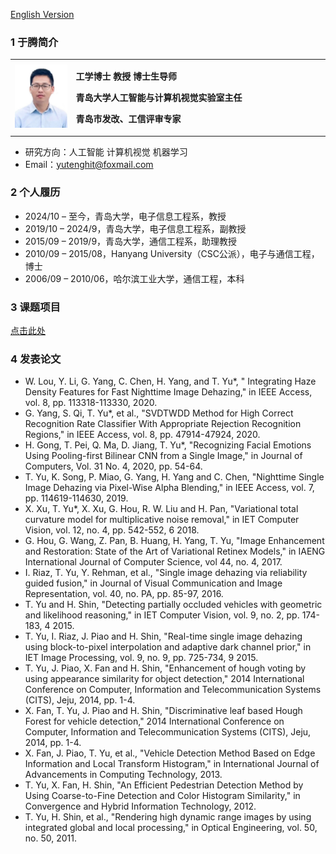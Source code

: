 <a href="/index.html">English Version</a>
### 1 于腾简介

<table border="0">
  <tr>
    <td width="18%">
      <img src="/yt.jpg" width="100%">     
    </td>
    <td width="75%">
      <p><b>工学博士 教授 博士生导师</b></p>
      <p><b>青岛大学人工智能与计算机视觉实验室主任</b></p>
      <p><b>青岛市发改、工信评审专家</b></p>
    </td>
  </tr>
</table>

- 研究方向：人工智能 计算机视觉 机器学习
- Email：yutenghit@foxmail.com

### 2 个人履历

- 2024/10 – 至今，青岛大学，电子信息工程系，教授
- 2019/10 – 2024/9，青岛大学，电子信息工程系，副教授
- 2015/09 – 2019/9，青岛大学，通信工程系，助理教授
- 2010/09 – 2015/08，Hanyang University（CSC公派），电子与通信工程，博士 
- 2006/09 – 2010/06，哈尔滨工业大学，通信工程，本科


### 3 课题项目

<a href="/projects.html">点击此处</a>

### 4 发表论文

- W. Lou, Y. Li, G. Yang, C. Chen, H. Yang, and T. Yu*, " Integrating Haze Density Features for Fast Nighttime Image Dehazing," in IEEE Access, vol. 8, pp. 113318-113330, 2020.
- G. Yang, S. Qi, T. Yu*, et al., "SVDTWDD Method for High Correct Recognition Rate Classifier With Appropriate Rejection Recognition Regions," in IEEE Access, vol. 8, pp. 47914-47924, 2020.
- H. Gong, T. Pei, Q. Ma, D. Jiang, T. Yu*, "Recognizing Facial Emotions Using Pooling-first Bilinear CNN from a Single Image," in Journal of Computers, Vol. 31 No. 4, 2020, pp. 54-64.
- T. Yu, K. Song, P. Miao, G. Yang, H. Yang and C. Chen, "Nighttime Single Image Dehazing via Pixel-Wise Alpha Blending," in  IEEE Access, vol. 7, pp. 114619-114630, 2019.
- X. Xu, T. Yu*, X. Xu, G. Hou, R. W. Liu and H. Pan, "Variational total curvature model for multiplicative noise removal," in IET Computer Vision, vol. 12, no. 4, pp. 542-552, 6 2018.
- G. Hou, G. Wang, Z. Pan, B. Huang, H. Yang, T. Yu, "Image Enhancement and Restoration: State of the Art of Variational Retinex Models," in IAENG International Journal of Computer Science, vol 44, no. 4, 2017.
- I. Riaz, T. Yu, Y. Rehman, et al., "Single image dehazing via reliability guided fusion," in Journal of Visual Communication and Image Representation, vol. 40, no. PA, pp. 85-97, 2016.
- T. Yu and H. Shin, "Detecting partially occluded vehicles with geometric and likelihood reasoning," in IET Computer Vision, vol. 9, no. 2, pp. 174-183, 4 2015.
- T. Yu, I. Riaz, J. Piao and H. Shin, "Real-time single image dehazing using block-to-pixel interpolation and adaptive dark channel prior," in IET Image Processing, vol. 9, no. 9, pp. 725-734, 9 2015.
- T. Yu, J. Piao, X. Fan and H. Shin, "Enhancement of hough voting by using appearance similarity for object detection," 2014 International Conference on Computer, Information and Telecommunication Systems (CITS), Jeju, 2014, pp. 1-4.
- X. Fan, T. Yu, J. Piao and H. Shin, "Discriminative leaf based Hough Forest for vehicle detection," 2014 International Conference on Computer, Information and Telecommunication Systems (CITS), Jeju, 2014, pp. 1-4.
- X. Fan, J. Piao, T. Yu, et al., "Vehicle Detection Method Based on Edge Information and Local Transform Histogram," in International Journal of Advancements in Computing Technology, 2013.
- T. Yu,  X. Fan, H. Shin, "An Efficient Pedestrian Detection Method by Using Coarse-to-Fine Detection and Color Histogram Similarity," in Convergence and Hybrid Information Technology, 2012.
- T. Yu, H. Shin, et al., "Rendering high dynamic range images by using integrated global and local processing," in Optical Engineering, vol. 50, no. 50, 2011.


